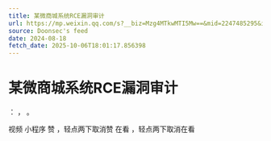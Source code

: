 ```yaml
---
title: 某微商城系统RCE漏洞审计
url: https://mp.weixin.qq.com/s?__biz=Mzg4MTkwMTI5Mw==&mid=2247485295&idx=1&sn=dd3ffa2ed8a52ba7f0fab138fc2a2698
source: Doonsec's feed
date: 2024-08-18
fetch_date: 2025-10-06T18:01:17.856398
---
```


# 某微商城系统RCE漏洞审计

：
，
。

视频
小程序
赞
，轻点两下取消赞
在看
，轻点两下取消在看